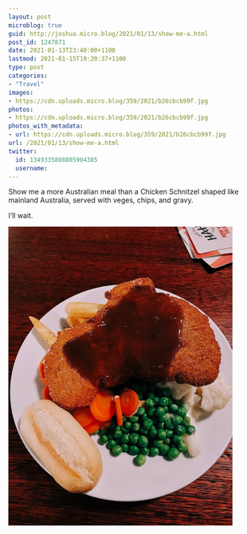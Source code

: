 ```yaml
---
layout: post
microblog: true
guid: http://joshua.micro.blog/2021/01/13/show-me-a.html
post_id: 1247871
date: 2021-01-13T23:40:00+1100
lastmod: 2021-01-15T19:20:37+1100
type: post
categories:
- "Travel"
images:
- https://cdn.uploads.micro.blog/359/2021/b26cbcb99f.jpg
photos:
- https://cdn.uploads.micro.blog/359/2021/b26cbcb99f.jpg
photos_with_metadata:
- url: https://cdn.uploads.micro.blog/359/2021/b26cbcb99f.jpg
url: /2021/01/13/show-me-a.html
twitter:
  id: 1349335808805904385
  username: 
---
```

Show me a more Australian meal than a Chicken Schnitzel shaped like mainland Australia, served with veges, chips, and gravy.

I’ll wait.

<img src="uploads/2021/b26cbcb99f.jpg" width="450" height="600" alt="" />
